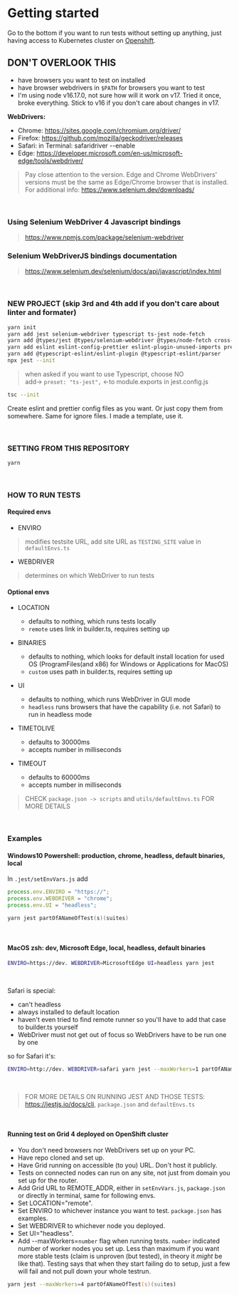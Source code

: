 # Getting started

Go to the bottom if you want to run tests without setting up anything, just having access to Kubernetes cluster on [Openshift](#openshift).

## DON'T OVERLOOK THIS

-   have browsers you want to test on installed
-   have browser webdrivers in `$PATH` for browsers you want to test
-   I'm using node v16.17.0, not sure how will it work on v17. Tried it once, broke everything. Stick to v16 if you don't care about changes in v17.

**WebDrivers:**

-   Chrome: <https://sites.google.com/chromium.org/driver/>
-   Firefox: <https://github.com/mozilla/geckodriver/releases>
-   Safari: in Terminal: safaridriver --enable
-   Edge: <https://developer.microsoft.com/en-us/microsoft-edge/tools/webdriver/>

> Pay close attention to the version. Edge and Chrome WebDrivers' versions must be the same as Edge/Chrome browser that is installed.
> For additional info: <https://www.selenium.dev/downloads/>

<br>

### Using Selenium WebDriver 4 Javascript bindings

> <https://www.npmjs.com/package/selenium-webdriver>

### Selenium WebDriverJS bindings documentation

> <https://www.selenium.dev/selenium/docs/api/javascript/index.html>

<br>

### NEW PROJECT (skip 3rd and 4th add if you don't care about linter and formater)

```bash
yarn init
yarn add jest selenium-webdriver typescript ts-jest node-fetch
yarn add @types/jest @types/selenium-webdriver @types/node-fetch cross-env
yarn add eslint eslint-config-prettier eslint-plugin-unused-imports prettier
yarn add @typescript-eslint/eslint-plugin @typescript-eslint/parser
npx jest --init
```

> when asked if you want to use Typescript, choose NO  
> add-> `preset: "ts-jest",` <-to module.exports in jest.config.js

```bash
tsc --init
```

Create eslint and prettier config files as you want. Or just copy them from somewhere. Same for ignore files. I made a template, use it.

<br>

### SETTING FROM THIS REPOSITORY

```bash
yarn
```

<br>

### HOW TO RUN TESTS

#### Required envs

-   ENVIRO

> modifies testsite URL, add site URL as `TESTING_SITE` value in `defaultEnvs.ts`

-   WEBDRIVER

> determines on which WebDriver to run tests

#### Optional envs

-   LOCATION

    -   defaults to nothing, which runs tests locally
    -   `remote` uses link in builder.ts, requires setting up

-   BINARIES

    -   defaults to nothing, which looks for default install location for used OS (ProgramFiles(and x86) for Windows or Applications for MacOS)
    -   `custom` uses path in builder.ts, requires setting up

-   UI

    -   defaults to nothing, which runs WebDriver in GUI mode
    -   `headless` runs browsers that have the capability (i.e. not Safari) to run in headless mode

-   TIMETOLIVE

    -   defaults to 30000ms
    -   accepts number in milliseconds

-   TIMEOUT
    -   defaults to 60000ms
    -   accepts number in milliseconds

> CHECK `package.json -> scripts` and `utils/defaultEnvs.ts` FOR MORE DETAILS

<br>

### Examples

#### Windows10 Powershell: production, chrome, headless, default binaries, local

In `.jest/setEnvVars.js` add

```javascript
process.env.ENVIRO = "https://";
process.env.WEBDRIVER = "chrome";
process.env.UI = "headless";
```

```PowerShell
yarn jest partOfANameOfTest(s)(suites)
```

<br>

#### MacOS zsh: dev, Microsoft Edge, local, headless, default binaries

```zsh
ENVIRO=https://dev. WEBDRIVER=MicrosoftEdge UI=headless yarn jest
```

<br>

Safari is special:

-   can't headless
-   always installed to default location
-   haven't even tried to find remote runner so you'll have to add that case to builder.ts yourself
-   WebDriver must not get out of focus so WebDrivers have to be run one by one

so for Safari it's:

```zsh
ENVIRO=http://dev. WEBDRIVER=safari yarn jest --maxWorkers=1 partOfANameOfTest(s)(suites)
```

<br>

> FOR MORE DETAILS ON RUNNING JEST AND THOSE TESTS: <https://jestjs.io/docs/cli>, `package.json` and `defaultEnvs.ts`

<br>

#### <a name="openshift"></a> Running test on Grid 4 deployed on OpenShift cluster

-   You don't need browsers nor WebDrivers set up on your PC.
-   Have repo cloned and set up.
-   Have Grid running on accessible (to you) URL. Don't host it publicly.
-   Tests on connected nodes can run on any site, not just from domain you set up for the router.
-   Add Grid URL to REMOTE_ADDR, either in `setEnvVars.js`, `package.json` or directly in terminal, same for following envs.
-   Set LOCATION="remote".
-   Set ENVIRO to whichever instance you want to test. `package.json` has examples.
-   Set WEBDRIVER to whichever node you deployed.
-   Set UI="headless".
-   Add --maxWorkers=`number` flag when running tests. `number` indicated number of worker nodes you set up. Less than maximum if you want more stable tests (claim is unproven (but tested), in theory it _might_ be like that). Testing says that when they start failing do to setup, just a few will fail and not pull down your whole testrun.

```zsh
yarn jest --maxWorkers=4 partOfANameOfTest(s)(suites)
```
